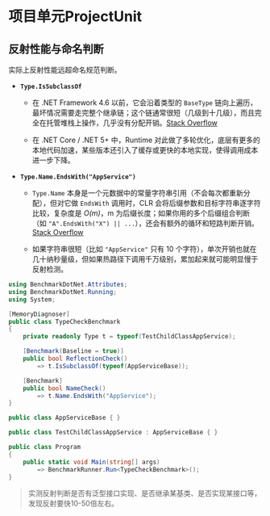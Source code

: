 # 项目单元ProjectUnit



## 反射性能与命名判断

实际上反射性能远超命名规范判断。
- **`Type.IsSubclassOf`**
    
    - 在 .NET Framework 4.6 以前，它会沿着类型的 `BaseType` 链向上遍历，最坏情况需要走完整个继承链；这个链通常很短（几级到十几级），而且完全在托管堆栈上操作，几乎没有分配开销。​[Stack Overflow](https://stackoverflow.com/questions/48866564/is-type-issubclassoftype-othertype-cached-or-do-i-have-to-do-that-myself?utm_source=chatgpt.com)
        
    - 在 .NET Core / .NET 5+ 中，Runtime 对此做了多轮优化，底层有更多的本地代码加速，某些版本还引入了缓存或更快的本地实现，使得调用成本进一步下降。
        
- **`Type.Name.EndsWith("AppService")`**
    
    - `Type.Name` 本身是一个元数据中的常量字符串引用（不会每次都重新分配），但对它做 `EndsWith` 调用时，CLR 会将后缀参数和目标字符串逐字符比较，复杂度是 _O(m)_，m 为后缀长度；如果你用的多个后缀组合判断（如 `"A".EndsWith("X") || ...`），还会有额外的循环和短路判断开销。​[Stack Overflow](https://stackoverflow.com/questions/37338620/which-one-is-faster-regex-or-endswith?utm_source=chatgpt.com)
        
    - 如果字符串很短（比如 `"AppService"` 只有 10 个字符），单次开销也就在几十纳秒量级，但如果热路径下调用千万级别，累加起来就可能明显慢于反射检测。

```cs
using BenchmarkDotNet.Attributes;
using BenchmarkDotNet.Running;
using System;

[MemoryDiagnoser]
public class TypeCheckBenchmark
{
    private readonly Type t = typeof(TestChildClassAppService);

    [Benchmark(Baseline = true)]
    public bool ReflectionCheck() 
        => t.IsSubclassOf(typeof(AppServiceBase));

    [Benchmark]
    public bool NameCheck() 
        => t.Name.EndsWith("AppService");
}

public class AppServiceBase { }

public class TestChildClassAppService : AppServiceBase { }

public class Program
{
    public static void Main(string[] args)
        => BenchmarkRunner.Run<TypeCheckBenchmark>();
}
```

> 实测反射判断是否有泛型接口实现、是否继承某基类、是否实现某接口等，发现反射要快10-50倍左右。
